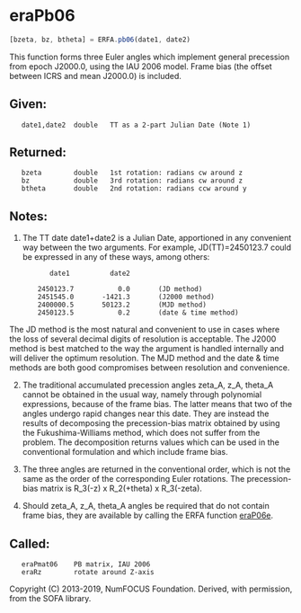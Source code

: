 # eraPb06

```js
[bzeta, bz, btheta] = ERFA.pb06(date1, date2)
```

This function forms three Euler angles which implement general
precession from epoch J2000.0, using the IAU 2006 model.  Frame
bias (the offset between ICRS and mean J2000.0) is included.

## Given:
```
   date1,date2  double   TT as a 2-part Julian Date (Note 1)
```

## Returned:
```
   bzeta        double   1st rotation: radians cw around z
   bz           double   3rd rotation: radians cw around z
   btheta       double   2nd rotation: radians ccw around y
```

## Notes:

1) The TT date date1+date2 is a Julian Date, apportioned in any
   convenient way between the two arguments.  For example,
   JD(TT)=2450123.7 could be expressed in any of these ways,
   among others:

```
          date1          date2

       2450123.7           0.0       (JD method)
       2451545.0       -1421.3       (J2000 method)
       2400000.5       50123.2       (MJD method)
       2450123.5           0.2       (date & time method)
```

   The JD method is the most natural and convenient to use in
   cases where the loss of several decimal digits of resolution
   is acceptable.  The J2000 method is best matched to the way
   the argument is handled internally and will deliver the
   optimum resolution.  The MJD method and the date & time methods
   are both good compromises between resolution and convenience.

2) The traditional accumulated precession angles zeta_A, z_A,
   theta_A cannot be obtained in the usual way, namely through
   polynomial expressions, because of the frame bias.  The latter
   means that two of the angles undergo rapid changes near this
   date.  They are instead the results of decomposing the
   precession-bias matrix obtained by using the Fukushima-Williams
   method, which does not suffer from the problem.  The
   decomposition returns values which can be used in the
   conventional formulation and which include frame bias.

3) The three angles are returned in the conventional order, which
   is not the same as the order of the corresponding Euler
   rotations.  The precession-bias matrix is
   R_3(-z) x R_2(+theta) x R_3(-zeta).

4) Should zeta_A, z_A, theta_A angles be required that do not
   contain frame bias, they are available by calling the ERFA
   function [eraP06e][1].

## Called:
```
   eraPmat06    PB matrix, IAU 2006
   eraRz        rotate around Z-axis
```

Copyright (C) 2013-2019, NumFOCUS Foundation.
Derived, with permission, from the SOFA library.


[1]: era.p06e.md
